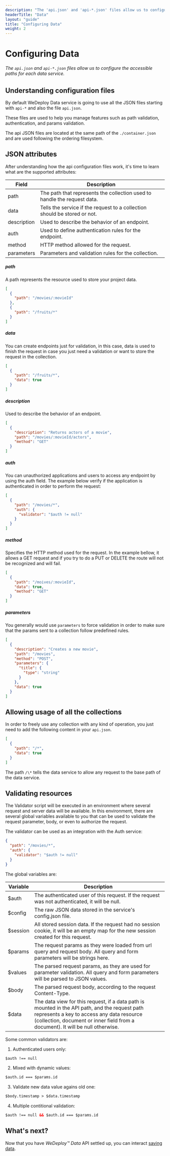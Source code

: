 ```yaml
---
description: "The 'api.json' and 'api-*.json' files allow us to configure the accessible paths for each data service."
headerTitle: "Data"
layout: "guide"
title: "Configuring Data"
weight: 2
---
```


# Configuring Data

###### The `api.json` and `api-*.json` files allow us to configure the accessible paths for each data service.

<article id="article_1">

## Understanding configuration files

By default WeDeploy Data service is going to use all the JSON files starting with `api-*` and also the file `api.json`.

These files are used to help you manage features such as path validation, authentication, and params validation.

The api JSON files are located at the same path of the `./container.json` and are used following the ordering filesystem.

</article>

<article id="article_2">

## JSON attributes

After understanding how the api configuration files work, it's time to learn what are the supported attributes:

| Field | Description |
| - | - |
| path | The path that represents the collection used to handle the request data. |
| data | Tells the service if the request to a collection should be stored or not. |
| description | Used to describe the behavior of an endpoint. |
| auth | Used to define authentication rules for the endpoint. |
| method | HTTP method allowed for the request. |
| parameters | Parameters and validation rules for the collection. |


##### path

A path represents the resource used to store your project data.

```json
[
  {
    "path": "/movies/:movieId"
  },
  {
    "path": "/fruits/*"
  }
]
```

##### data

You can create endpoints just for validation, in this case, data is used to finish the request in case you just need a validation or want to store the request in the collection.

```json
[
  {
    "path": "/fruits/*",
    "data": true
  }
]
```

##### description

Used to describe the behavior of an endpoint.

```json
[
  {
    "description": "Returns actors of a movie",
    "path": "/movies/:movieId/actors",
    "method": "GET"
  }
]
```

##### auth

You can unauthorized applications and users to access any endpoint by using the auth field. The example below verify if the application is authenticated in order to perform the request:

```json
[
  {
    "path": "/movies/*",
    "auth": {
      "validator": "$auth != null"
    }
  }
]
```

##### method

Specifies the HTTP method used for the request. In the example bellow, it allows a GET request and if you try to do a PUT or DELETE the route will not be recognized and will fail.

```json
[
  {
    "path": "/moives/:movieId",
    "data": true,
    "method": "GET"
  }
]
```

##### parameters

You generally would use `parameters` to force validation in order to make sure that the params sent to a collection follow predefined rules.

```json
[
  {
    "description": "Creates a new movie",
    "path": "/movies",
    "method": "POST",
    "parameters": {
      "title": {
        "type": "string"
      }
    },
    "data": true
  }
]
```

</article>

<article id="article_3">

## Allowing usage of all the collections

In order to freely use any collection with any kind of operation, you just need to add the following content in your `api.json`.

```json
[
  {
    "path": "/*",
    "data": true
  }
]
```

The path `/\*` tells the data service to allow any request to the base path of the data service.

</article>

<article id="article_4">

## Validating resources

The Validator script will be executed in an environment where several request and server data will be available. In this environment, there are several global variables available to you that can be used to validate the request parameter, body, or even to authorize the request.

The validator can be used as an integration with the Auth service:

```json
{
  "path": "/movies/*",
  "auth": {
    "validator": "$auth != null"
  }
}
```

The global variables are:

| Variable | Description |
| - | - |
| $auth | The authenticated user of this request. If the request was not authenticated, it will be null. |
| $config | The raw JSON data stored in the service's config.json file. |
| $session | All stored session data. If the request had no session cookie, it will be an empty map for the new session created for this request. |
| $params | The request params as they were loaded from url query and request body. All query and form parameters will be strings here. |
| $values | The parsed request params, as they are used for parameter validation. All query and form parameters will be parsed to JSON values. |
| $body | The parsed request body, according to the request Content-Type. |
| $data | The data view for this request, if a data path is mounted in the API path, and the request path represents a key to access any data resource (collection, document or inner field from a document). It will be null otherwise. |


Some common validators are:

1) Authenticated users only:

```xml
$auth !== null
```

2) Mixed with dynamic values:

```xml
$auth.id === $params.id
```

3) Validate new data value agains old one:

```xml
$body.timestamp > $data.timestamp
```

4) Multiple contitional validation:

```xml
$auth !== null && $auth.id === $params.id
```

</article>

## What's next?

Now that you have *WeDeploy™ Data* API settled up, you can interact [saving data](/docs/data/js/saving-data.html).

